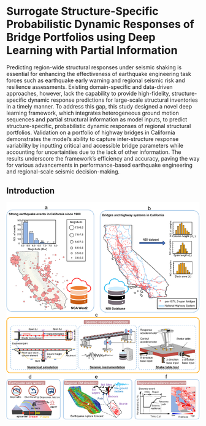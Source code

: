 # **Surrogate Structure-Specific Probabilistic Dynamic Responses of Bridge Portfolios using Deep Learning with Partial Information**

Predicting region-wide structural responses under seismic shaking is essential for enhancing the effectiveness of earthquake engineering task forces such as earthquake early warning and regional seismic risk and resilience assessments. Existing domain-specific and data-driven approaches, however, lack the capability to provide high-fidelity, structure-specific dynamic response predictions for large-scale structural inventories in a timely manner. To address this gap, this study designed a novel deep learning framework, which integrates heterogeneous ground motion sequences and partial structural information as model inputs, to predict structure-specific, probabilistic dynamic responses of regional structural portfolios. Validation on a portfolio of highway bridges in California demonstrates the model’s ability to capture inter-structure response variability by inputting critical and accessible bridge parameters while accounting for uncertainties due to the lack of other information. The results underscore the framework’s efficiency and accuracy, paving the way for various advancements in performance-based earthquake engineering and regional-scale seismic decision-making.

## Introduction
![](https://github.com/Ning-Civil/SPR-Net/blob/main/data/figure_1.png)
